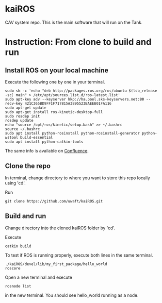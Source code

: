 # kaiROS
CAV system repo. This is the main software that will run on the Tank.




# Instruction: From clone to build and run
## Install ROS on your local machine
Execute the following one by one in your terminal.


    sudo sh -c 'echo "deb http://packages.ros.org/ros/ubuntu $(lsb_release -sc) main" > /etc/apt/sources.list.d/ros-latest.list'
    sudo apt-key adv --keyserver hkp://ha.pool.sks-keyservers.net:80 --recv-key 421C365BD9FF1F717815A3895523BAEEB01FA116
    sudo apt-get update
    sudo apt-get install ros-kinetic-desktop-full
    sudo rosdep init
    rosdep update
    echo "source /opt/ros/kinetic/setup.bash" >> ~/.bashrc
    source ~/.bashrc
    sudo apt install python-rosinstall python-rosinstall-generator python-wstool build-essential
    sudo apt install python-catkin-tools

The same info is available on [Confluence](https://wiki.uwaterloo.ca/display/UWAFT/Intro+to+ROS).

## Clone the repo
In terminal, change directory to where you want to store this repo locally using 'cd'.

Run

    git clone https://github.com/uwaft/kaiROS.git

## Build and run
Change directory into the cloned kaiROS folder by 'cd'.

Execute 

    catkin build

To test if ROS is running properly, execute both lines in the same terminal.

    ./kaiROS/devel/lib/my_first_package/hello_world
    roscore

Open a new terminal and execute

    rosnode list

in the new terminal. You should see hello_world running as a node.